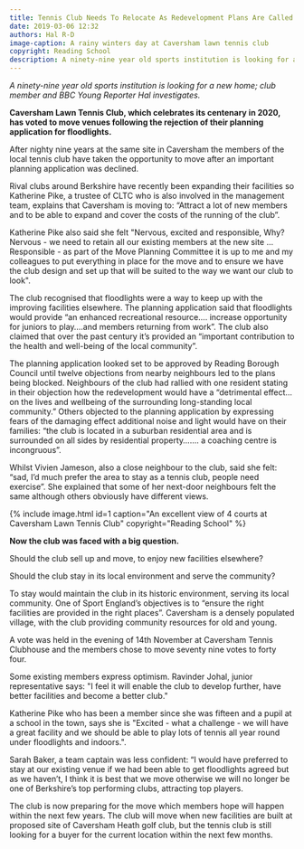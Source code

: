 ```yaml
---
title: Tennis Club Needs To Relocate As Redevelopment Plans Are Called ‘Out’
date: 2019-03-06 12:32
authors: Hal R-D
image-caption: A rainy winters day at Caversham lawn tennis club
copyright: Reading School
description: A ninety-nine year old sports institution is looking for a new home; club member and BBC Young Reporter Hal investigates.
---
```


*A ninety-nine year old sports institution is looking for a new home; club member and BBC Young Reporter Hal investigates.*

**Caversham Lawn Tennis Club, which celebrates its centenary in 2020, has voted to move venues following the rejection of their planning application for floodlights.**

After nighty nine years at the same site in Caversham the members of the local tennis club have taken the opportunity to move after an important planning application was declined.

Rival clubs around Berkshire have recently been expanding their facilities so Katherine Pike, a trustee of CLTC who is also involved in the management team, explains that Caversham is moving to: “Attract a lot of new members and to be able to expand and cover the costs of the running of the club”.

Katherine Pike also said she felt "Nervous, excited and responsible, Why? Nervous - we need to retain all our existing members at the new site ... Responsible - as part of the Move Planning Committee it is up to me and my colleagues to put everything in place for the move and to ensure we have the club design and set up that will be suited to the way we want our club to look".

The club recognised that floodlights were a way to keep up with the improving facilities elsewhere. The planning application said that floodlights would provide “an enhanced recreational resource…. increase opportunity for juniors to play….and members returning from work”. The club also claimed that over the past century it’s provided an “important contribution to the health and well-being of the local community”.

The planning application looked set to be approved by Reading Borough Council until twelve objections from nearby neighbours led to the plans being blocked. Neighbours of the club had rallied with one resident stating in their objection how the redevelopment would have a “detrimental effect…on the lives and wellbeing of the surrounding long-standing local community.”
Others objected to the planning application by expressing fears of the damaging effect additional noise and light would have on their families: “the club is located in a suburban residential area and is surrounded on all sides by residential property……. a coaching centre is incongruous”.

Whilst Vivien Jameson, also a close neighbour to the club, said she felt: “sad, I’d much prefer the area to stay as a tennis club, people need exercise”. She explained that some of her next-door neighbours felt the same although others obviously have different views.

{% include image.html id=1 caption="An excellent view of 4 courts at Caversham Lawn Tennis Club" copyright="Reading School" %}

**Now the club was faced with a big question.**

Should the club sell up and move, to enjoy new facilities elsewhere?

Should the club stay in its local environment and serve the community?

To stay would maintain the club in its historic environment, serving its local community. One of Sport England’s objectives is to “ensure the right facilities are provided in the right places”. Caversham is a densely populated village, with the club providing community resources for old and young.

A vote was held in the evening of 14th November at Caversham Tennis Clubhouse and the members chose to move seventy nine votes to forty four.

Some existing members express optimism. Ravinder Johal, junior representative says: "I feel it will enable the club to develop further, have better facilities and become a better club."

Katherine Pike who has been a member since she was fifteen and a pupil at a school in the town, says she is "Excited - what a challenge - we will have a great facility and we should be able to play lots of tennis all year round under floodlights and indoors.".

Sarah Baker, a team captain was less confident: “I would have preferred to stay at our existing venue if we had been able to get floodlights agreed but as we haven’t, I think it is best that we move otherwise we will no longer be one of Berkshire’s top performing clubs, attracting top players.

The club is now preparing for the move which members hope will happen within the next few years.   The club will move when new facilities are built at proposed site of Caversham Heath golf club, but the tennis club is still looking for a buyer for the current location within the next few months.
